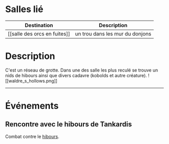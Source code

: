 # Salles lié

| Destination                  | Description                      |
| ---------------------------- | -------------------------------- |
| [[salle des orcs en fuites]] | un trou dans les mur du  donjons |
# Description
C'est un réseau de grotte. Dans une des salle les plus reculé se trouve un nids de hibours ainsi que divers cadavre (kobolds et autre créature). 
![[waldre_s_hollows.png]]
___
# Événements
## Rencontre avec le hibours de Tankardis
Combat contre le [hibours](https://www.aidedd.org/dnd/monstres.php?vf=ours-hibou).

